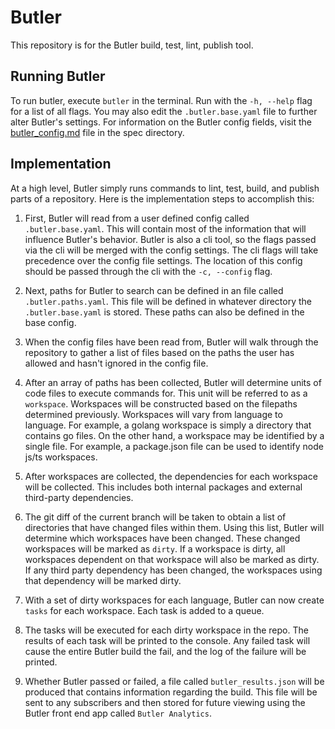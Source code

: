 # Butler

This repository is for the Butler build, test, lint, publish tool.

## Running Butler

To run butler, execute `butler` in the terminal. Run with the `-h, --help` flag for a list of all flags. You may also
edit the `.butler.base.yaml` file to further alter Butler's settings. For information on the Butler config fields, visit
the [butler_config.md][1] file in the spec directory.

## Implementation

At a high level, Butler simply runs commands to lint, test, build, and publish parts of a repository. Here is the
implementation steps to accomplish this:

1. First, Butler will read from a user defined config called `.butler.base.yaml`. This will contain most of the information
   that will influence Butler's behavior. Butler is also a cli tool, so the flags passed via the cli will be merged with
   the config settings. The cli flags will take precedence over the config file settings. The location of this config
   should be passed through the cli with the `-c, --config` flag.

2. Next, paths for Butler to search can be defined in an file called `.butler.paths.yaml`. This file will be defined in
   whatever directory the `.butler.base.yaml` is stored. These paths can also be defined in the base config.

3. When the config files have been read from, Butler will walk through the repository to gather a list of files based on
   the paths the user has allowed and hasn't ignored in the config file.

4. After an array of paths has been collected, Butler will determine units of code files to execute commands for. This
   unit will be referred to as a `workspace`. Workspaces will be constructed based on the filepaths determined
   previously. Workspaces will vary from language to language. For example, a golang workspace is simply a directory
   that contains go files. On the other hand, a workspace may be identified by a single file. For example, a
   package.json file can be used to identify node js/ts workspaces.

5. After workspaces are collected, the dependencies for each workspace will be collected. This includes both internal
   packages and external third-party dependencies.

6. The git diff of the current branch will be taken to obtain a list of directories that have changed files within them.
   Using this list, Butler will determine which workspaces have been changed. These changed workspaces will be marked as
   `dirty`. If a workspace is dirty, all workspaces dependent on that workspace will also be marked as dirty. If any
   third party dependency has been changed, the workspaces using that dependency will be marked dirty.

7. With a set of dirty workspaces for each language, Butler can now create `tasks` for each workspace. Each task is
   added to a queue.

8. The tasks will be executed for each dirty workspace in the repo. The results of each task will be printed to the
   console. Any failed task will cause the entire Butler build the fail, and the log of the failure will be printed.

9. Whether Butler passed or failed, a file called `butler_results.json` will be produced that contains information
   regarding the build. This file will be sent to any subscribers and then stored for future viewing using the Butler
   front end app called `Butler Analytics`.

[1]: ./specs/butler_config.md
